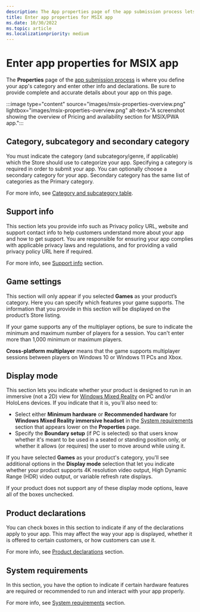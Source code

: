 ```yaml
---
description: The App properties page of the app submission process lets you define your MSIX app's category and indicate hardware preferences or other declarations.
title: Enter app properties for MSIX app
ms.date: 10/30/2022
ms.topic: article
ms.localizationpriority: medium
---
```


# Enter app properties for MSIX app

The **Properties** page of the [app submission process](./create-app-submission.md) is where you define your app's category and enter other info and declarations. Be sure to provide complete and accurate details about your app on this page.

:::image type="content" source="images/msix-properties-overview.png" lightbox="images/msix-properties-overview.png" alt-text="A screenshot showing the overview of Pricing and availability section for MSIX/PWA app.":::

## Category, subcategory and secondary category

You must indicate the category (and subcategory/genre, if applicable) which the Store should use to categorize your app. Specifying a category is required in order to submit your app. You can optionally choose a secondary category for your app. Secondary category has the same list of categories as the Primary category.

For more info, see [Category and subcategory table](./categories-and-subcategories.md).

## Support info

This section lets you provide info such as Privacy policy URL, website and support contact info to help customers understand more about your app and how to get support. You are responsible for ensuring your app complies with applicable privacy laws and regulations, and for providing a valid privacy policy URL here if required.

For more info, see [Support info](./support-info.md) section.

## Game settings

This section will only appear if you selected **Games** as your product’s category. Here you can specify which features your game supports. The information that you provide in this section will be displayed on the product’s Store listing.

If your game supports any of the multiplayer options, be sure to indicate the minimum and maximum number of players for a session. You can't enter more than 1,000 minimum or maximum players.

**Cross-platform multiplayer** means that the game supports multiplayer sessions between players on Windows 10 or Windows 11 PCs and Xbox.

## Display mode

This section lets you indicate whether your product is designed to run in an immersive (not a 2D) view for [Windows Mixed Reality](https://developer.microsoft.com/mixed-reality) on PC and/or HoloLens devices. If you indicate that it is, you'll also need to:

- Select either **Minimum hardware** or **Recommended hardware** for **Windows Mixed Reality immersive headset** in the [System requirements](./system-requirements.md) section that appears lower on the **Properties** page.
- Specify the **Boundary setup** (if PC is selected) so that users know whether it's meant to be used in a seated or standing position only, or whether it allows (or requires) the user to move around while using it.

If you have selected **Games** as your product's category, you'll see additional options in the **Display mode** selection that let you indicate whether your product supports 4K resolution video output, High Dynamic Range (HDR) video output, or variable refresh rate displays.

If your product does not support any of these display mode options, leave all of the boxes unchecked.

## Product declarations

You can check boxes in this section to indicate if any of the declarations apply to your app. This may affect the way your app is displayed, whether it is offered to certain customers, or how customers can use it.

For more info, see [Product declarations](./product-declarations.md) section.

## System requirements

In this section, you have the option to indicate if certain hardware features are required or recommended to run and interact with your app properly.

For more info, see [System requirements](./system-requirements.md) section.
